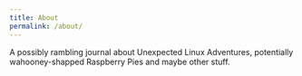 ```yaml
---
title: About
permalink: /about/
---
```


  A possibly rambling journal about Unexpected Linux Adventures,
  potentially wahooney-shapped Raspberry Pies and maybe other stuff.
